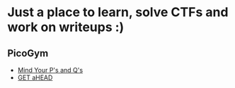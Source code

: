 # Just a place to learn, solve CTFs and work on writeups :)
## PicoGym
* [Mind Your P's and Q's](./mind-your-ps-and-qs.md)
* [GET aHEAD](./get-ahead.md)
